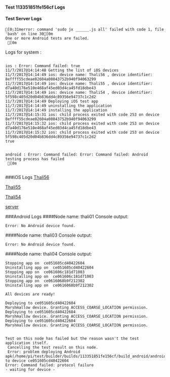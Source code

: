 #### Test 113351851fe156cf Logs

#### Test Server Logs
```
[0;31merror: command 'sudo jx ______.js all' failed with code 1, file 'bash' on line 30[0m
One or more Android tests are failed.
 [0m

```


Logs for system : 
```

ios : Error: Command failed: true
11/7/2017@14:14:48 Getting the list of iOS devices 
11/7/2017@14:14:49 ios: device name: Thali56 , device identifier:  8effff55cdeae82604a08043752b940f94063299
11/7/2017@14:14:49 ios: device name: Thali55 , device identifier:  d7a40d176e510e468af45ed03d4ca45fd18dbe43
11/7/2017@14:14:49 ios: device name: Thali54 , device identifier:  5f598c405d20d04b836dd4c89356e94737c1c2d2
11/7/2017@14:14:49 Deploying iOS test app 
11/7/2017@14:14:49 uninstalling the application 
11/7/2017@14:14:49 installing the application 
11/7/2017@14:15:31 ios: child process exited with code 253 on device 8effff55cdeae82604a08043752b940f94063299 
11/7/2017@14:15:32 ios: child process exited with code 253 on device d7a40d176e510e468af45ed03d4ca45fd18dbe43 
11/7/2017@14:15:32 ios: child process exited with code 253 on device 5f598c405d20d04b836dd4c89356e94737c1c2d2 
true


android : Error: Command failed: Error: Command failed: Android testing process has failed
 [0m


```
###iOS Logs
[Thali56](https://github.com/ThaliTester/TestResults/blob/113351851fe156cf_CI_sanity_check_jareksl/iOS_Thali56.md)

[Thali55](https://github.com/ThaliTester/TestResults/blob/113351851fe156cf_CI_sanity_check_jareksl/iOS_Thali55.md)

[Thali54](https://github.com/ThaliTester/TestResults/blob/113351851fe156cf_CI_sanity_check_jareksl/iOS_Thali54.md)

[server](https://github.com/ThaliTester/TestResults/blob/113351851fe156cf_CI_sanity_check_jareksl/iOS_server.md)


###Android Logs
####Node name: thali01
Console output:
```
Error: No Android device found. 
```
####Node name: thali03
Console output:
```
Error: No Android device found. 
```
####Node name: thali04
Console output:
```
Stopping app on  ce051605cd40422604
Uninstalling app on  ce051605cd40422604
Stopping app on  ce061606c181d71003
Uninstalling app on  ce061606c181d71003
Stopping app on  ce0616068b9f212302
Uninstalling app on  ce0616068b9f212302

All devices are ready!

Deploying to ce051605cd40422604
Marshmallow device. Granting ACCESS_COARSE_LOCATION permission.
Deploying to ce051605cd40422604
Marshmallow device. Granting ACCESS_COARSE_LOCATION permission.
Deploying to ce051605cd40422604
Marshmallow device. Granting ACCESS_COARSE_LOCATION permission.


Test on this node has failed but the reason wasn't the test application itself.
 Cancelling the test result on this node.
 Error: problem deploying Android apk(/home/pi/test/builder/builds/113351851fe156cf/build_android/android_0_113351851fe156cf.apk) to device ce051605cd40422604
Error: Command failed: protocol failure
- waiting for device -

```



